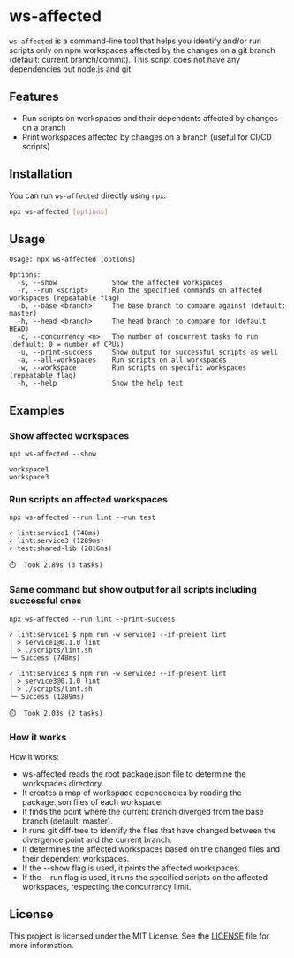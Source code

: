 # ws-affected

`ws-affected` is a command-line tool that helps you identify and/or run scripts only on npm workspaces affected by the changes on a git branch (default: current branch/commit). This script does not have any dependencies but node.js and git.

## Features

- Run scripts on workspaces and their dependents affected by changes on a branch
- Print workspaces affected by changes on a branch (useful for CI/CD scripts)

## Installation

You can run `ws-affected` directly using `npx`:

```bash
npx ws-affected [options]
```

## Usage

```
Usage: npx ws-affected [options]

Options:
  -s, --show              Show the affected workspaces
  -r, --run <script>      Run the specified commands on affected workspaces (repeatable flag)
  -b, --base <branch>     The base branch to compare against (default: master)
  -h, --head <branch>     The head branch to compare for (default: HEAD)
  -c, --concurrency <n>   The number of concurrent tasks to run (default: 0 = number of CPUs)
  -u, --print-success     Show output for successful scripts as well
  -a, --all-workspaces    Run scripts on all workspaces
  -w, --workspace         Run scripts on specific workspaces (repeatable flag)
  -h, --help              Show the help text
```
## Examples

### Show affected workspaces
```
npx ws-affected --show

workspace1
workspace3
```

### Run scripts on affected workspaces
```
npx ws-affected --run lint --run test

✓ lint:service1 (748ms)
✓ lint:service3 (1289ms)
✓ test:shared-lib (2816ms)

⏱️  Took 2.89s (3 tasks)
```

### Same command but show output for all scripts including successful ones
```
npx ws-affected --run lint --print-success

✓ lint:service1 $ npm run -w service1 --if-present lint
│ > service1@0.1.0 lint
│ > ./scripts/lint.sh
└─ Success (748ms)

✓ lint:service3 $ npm run -w service3 --if-present lint
│ > service3@0.1.0 lint
│ > ./scripts/lint.sh
└─ Success (1289ms)

⏱️  Took 2.03s (2 tasks)
```

### How it works

How it works:
- ws-affected reads the root package.json file to determine the workspaces directory.
- It creates a map of workspace dependencies by reading the package.json files of each workspace.
- It finds the point where the current branch diverged from the base branch (default: master).
- It runs git diff-tree to identify the files that have changed between the divergence point and the current branch.
- It determines the affected workspaces based on the changed files and their dependent workspaces.
- If the --show flag is used, it prints the affected workspaces.
- If the --run flag is used, it runs the specified scripts on the affected workspaces, respecting the concurrency limit.

## License

This project is licensed under the MIT License. See the [LICENSE](LICENSE) file for more information.
